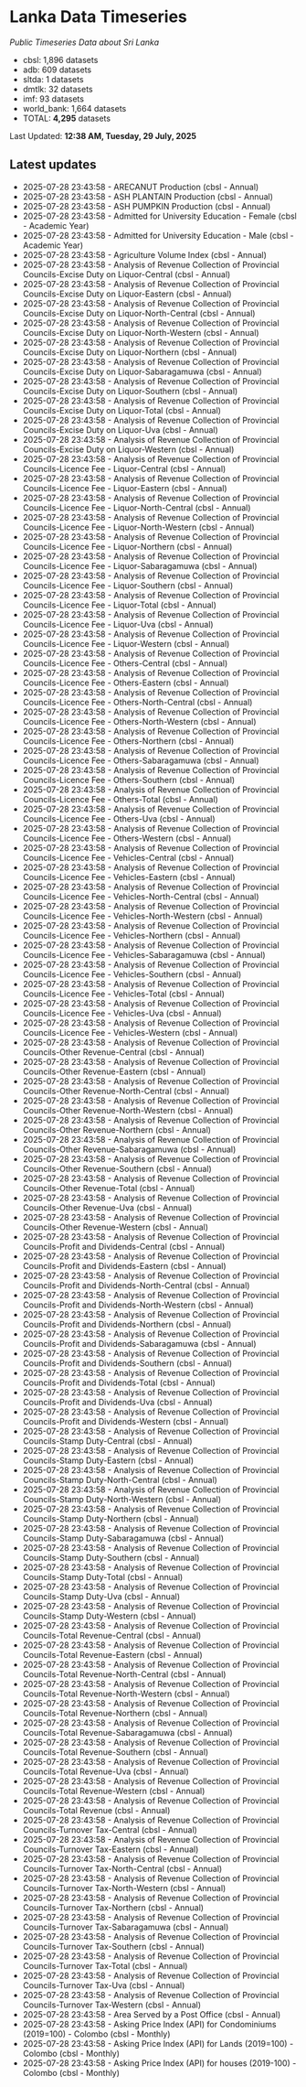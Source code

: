 # Lanka Data Timeseries
*Public Timeseries Data about Sri Lanka*

* cbsl: 1,896 datasets
* adb: 609 datasets
* sltda: 1 datasets
* dmtlk: 32 datasets
* imf: 93 datasets
* world_bank: 1,664 datasets
* TOTAL: **4,295** datasets

Last Updated: **12:38 AM, Tuesday, 29 July, 2025**

## Latest updates

* 2025-07-28 23:43:58 - ARECANUT Production (cbsl - Annual)
* 2025-07-28 23:43:58 - ASH PLANTAIN Production (cbsl - Annual)
* 2025-07-28 23:43:58 - ASH PUMPKIN Production (cbsl - Annual)
* 2025-07-28 23:43:58 - Admitted for University Education - Female (cbsl - Academic Year)
* 2025-07-28 23:43:58 - Admitted for University Education - Male (cbsl - Academic Year)
* 2025-07-28 23:43:58 - Agriculture Volume Index (cbsl - Annual)
* 2025-07-28 23:43:58 - Analysis of Revenue Collection of Provincial Councils-Excise Duty on Liquor-Central (cbsl - Annual)
* 2025-07-28 23:43:58 - Analysis of Revenue Collection of Provincial Councils-Excise Duty on Liquor-Eastern (cbsl - Annual)
* 2025-07-28 23:43:58 - Analysis of Revenue Collection of Provincial Councils-Excise Duty on Liquor-North-Central (cbsl - Annual)
* 2025-07-28 23:43:58 - Analysis of Revenue Collection of Provincial Councils-Excise Duty on Liquor-North-Western (cbsl - Annual)
* 2025-07-28 23:43:58 - Analysis of Revenue Collection of Provincial Councils-Excise Duty on Liquor-Northern (cbsl - Annual)
* 2025-07-28 23:43:58 - Analysis of Revenue Collection of Provincial Councils-Excise Duty on Liquor-Sabaragamuwa (cbsl - Annual)
* 2025-07-28 23:43:58 - Analysis of Revenue Collection of Provincial Councils-Excise Duty on Liquor-Southern (cbsl - Annual)
* 2025-07-28 23:43:58 - Analysis of Revenue Collection of Provincial Councils-Excise Duty on Liquor-Total (cbsl - Annual)
* 2025-07-28 23:43:58 - Analysis of Revenue Collection of Provincial Councils-Excise Duty on Liquor-Uva (cbsl - Annual)
* 2025-07-28 23:43:58 - Analysis of Revenue Collection of Provincial Councils-Excise Duty on Liquor-Western (cbsl - Annual)
* 2025-07-28 23:43:58 - Analysis of Revenue Collection of Provincial Councils-Licence Fee - Liquor-Central (cbsl - Annual)
* 2025-07-28 23:43:58 - Analysis of Revenue Collection of Provincial Councils-Licence Fee - Liquor-Eastern (cbsl - Annual)
* 2025-07-28 23:43:58 - Analysis of Revenue Collection of Provincial Councils-Licence Fee - Liquor-North-Central (cbsl - Annual)
* 2025-07-28 23:43:58 - Analysis of Revenue Collection of Provincial Councils-Licence Fee - Liquor-North-Western (cbsl - Annual)
* 2025-07-28 23:43:58 - Analysis of Revenue Collection of Provincial Councils-Licence Fee - Liquor-Northern (cbsl - Annual)
* 2025-07-28 23:43:58 - Analysis of Revenue Collection of Provincial Councils-Licence Fee - Liquor-Sabaragamuwa (cbsl - Annual)
* 2025-07-28 23:43:58 - Analysis of Revenue Collection of Provincial Councils-Licence Fee - Liquor-Southern (cbsl - Annual)
* 2025-07-28 23:43:58 - Analysis of Revenue Collection of Provincial Councils-Licence Fee - Liquor-Total (cbsl - Annual)
* 2025-07-28 23:43:58 - Analysis of Revenue Collection of Provincial Councils-Licence Fee - Liquor-Uva (cbsl - Annual)
* 2025-07-28 23:43:58 - Analysis of Revenue Collection of Provincial Councils-Licence Fee - Liquor-Western (cbsl - Annual)
* 2025-07-28 23:43:58 - Analysis of Revenue Collection of Provincial Councils-Licence Fee - Others-Central (cbsl - Annual)
* 2025-07-28 23:43:58 - Analysis of Revenue Collection of Provincial Councils-Licence Fee - Others-Eastern (cbsl - Annual)
* 2025-07-28 23:43:58 - Analysis of Revenue Collection of Provincial Councils-Licence Fee - Others-North-Central (cbsl - Annual)
* 2025-07-28 23:43:58 - Analysis of Revenue Collection of Provincial Councils-Licence Fee - Others-North-Western (cbsl - Annual)
* 2025-07-28 23:43:58 - Analysis of Revenue Collection of Provincial Councils-Licence Fee - Others-Northern (cbsl - Annual)
* 2025-07-28 23:43:58 - Analysis of Revenue Collection of Provincial Councils-Licence Fee - Others-Sabaragamuwa (cbsl - Annual)
* 2025-07-28 23:43:58 - Analysis of Revenue Collection of Provincial Councils-Licence Fee - Others-Southern (cbsl - Annual)
* 2025-07-28 23:43:58 - Analysis of Revenue Collection of Provincial Councils-Licence Fee - Others-Total (cbsl - Annual)
* 2025-07-28 23:43:58 - Analysis of Revenue Collection of Provincial Councils-Licence Fee - Others-Uva (cbsl - Annual)
* 2025-07-28 23:43:58 - Analysis of Revenue Collection of Provincial Councils-Licence Fee - Others-Western (cbsl - Annual)
* 2025-07-28 23:43:58 - Analysis of Revenue Collection of Provincial Councils-Licence Fee - Vehicles-Central (cbsl - Annual)
* 2025-07-28 23:43:58 - Analysis of Revenue Collection of Provincial Councils-Licence Fee - Vehicles-Eastern (cbsl - Annual)
* 2025-07-28 23:43:58 - Analysis of Revenue Collection of Provincial Councils-Licence Fee - Vehicles-North-Central (cbsl - Annual)
* 2025-07-28 23:43:58 - Analysis of Revenue Collection of Provincial Councils-Licence Fee - Vehicles-North-Western (cbsl - Annual)
* 2025-07-28 23:43:58 - Analysis of Revenue Collection of Provincial Councils-Licence Fee - Vehicles-Northern (cbsl - Annual)
* 2025-07-28 23:43:58 - Analysis of Revenue Collection of Provincial Councils-Licence Fee - Vehicles-Sabaragamuwa (cbsl - Annual)
* 2025-07-28 23:43:58 - Analysis of Revenue Collection of Provincial Councils-Licence Fee - Vehicles-Southern (cbsl - Annual)
* 2025-07-28 23:43:58 - Analysis of Revenue Collection of Provincial Councils-Licence Fee - Vehicles-Total (cbsl - Annual)
* 2025-07-28 23:43:58 - Analysis of Revenue Collection of Provincial Councils-Licence Fee - Vehicles-Uva (cbsl - Annual)
* 2025-07-28 23:43:58 - Analysis of Revenue Collection of Provincial Councils-Licence Fee - Vehicles-Western (cbsl - Annual)
* 2025-07-28 23:43:58 - Analysis of Revenue Collection of Provincial Councils-Other Revenue-Central (cbsl - Annual)
* 2025-07-28 23:43:58 - Analysis of Revenue Collection of Provincial Councils-Other Revenue-Eastern (cbsl - Annual)
* 2025-07-28 23:43:58 - Analysis of Revenue Collection of Provincial Councils-Other Revenue-North-Central (cbsl - Annual)
* 2025-07-28 23:43:58 - Analysis of Revenue Collection of Provincial Councils-Other Revenue-North-Western (cbsl - Annual)
* 2025-07-28 23:43:58 - Analysis of Revenue Collection of Provincial Councils-Other Revenue-Northern (cbsl - Annual)
* 2025-07-28 23:43:58 - Analysis of Revenue Collection of Provincial Councils-Other Revenue-Sabaragamuwa (cbsl - Annual)
* 2025-07-28 23:43:58 - Analysis of Revenue Collection of Provincial Councils-Other Revenue-Southern (cbsl - Annual)
* 2025-07-28 23:43:58 - Analysis of Revenue Collection of Provincial Councils-Other Revenue-Total (cbsl - Annual)
* 2025-07-28 23:43:58 - Analysis of Revenue Collection of Provincial Councils-Other Revenue-Uva (cbsl - Annual)
* 2025-07-28 23:43:58 - Analysis of Revenue Collection of Provincial Councils-Other Revenue-Western (cbsl - Annual)
* 2025-07-28 23:43:58 - Analysis of Revenue Collection of Provincial Councils-Profit and Dividends-Central (cbsl - Annual)
* 2025-07-28 23:43:58 - Analysis of Revenue Collection of Provincial Councils-Profit and Dividends-Eastern (cbsl - Annual)
* 2025-07-28 23:43:58 - Analysis of Revenue Collection of Provincial Councils-Profit and Dividends-North-Central (cbsl - Annual)
* 2025-07-28 23:43:58 - Analysis of Revenue Collection of Provincial Councils-Profit and Dividends-North-Western (cbsl - Annual)
* 2025-07-28 23:43:58 - Analysis of Revenue Collection of Provincial Councils-Profit and Dividends-Northern (cbsl - Annual)
* 2025-07-28 23:43:58 - Analysis of Revenue Collection of Provincial Councils-Profit and Dividends-Sabaragamuwa (cbsl - Annual)
* 2025-07-28 23:43:58 - Analysis of Revenue Collection of Provincial Councils-Profit and Dividends-Southern (cbsl - Annual)
* 2025-07-28 23:43:58 - Analysis of Revenue Collection of Provincial Councils-Profit and Dividends-Total (cbsl - Annual)
* 2025-07-28 23:43:58 - Analysis of Revenue Collection of Provincial Councils-Profit and Dividends-Uva (cbsl - Annual)
* 2025-07-28 23:43:58 - Analysis of Revenue Collection of Provincial Councils-Profit and Dividends-Western (cbsl - Annual)
* 2025-07-28 23:43:58 - Analysis of Revenue Collection of Provincial Councils-Stamp Duty-Central (cbsl - Annual)
* 2025-07-28 23:43:58 - Analysis of Revenue Collection of Provincial Councils-Stamp Duty-Eastern (cbsl - Annual)
* 2025-07-28 23:43:58 - Analysis of Revenue Collection of Provincial Councils-Stamp Duty-North-Central (cbsl - Annual)
* 2025-07-28 23:43:58 - Analysis of Revenue Collection of Provincial Councils-Stamp Duty-North-Western (cbsl - Annual)
* 2025-07-28 23:43:58 - Analysis of Revenue Collection of Provincial Councils-Stamp Duty-Northern (cbsl - Annual)
* 2025-07-28 23:43:58 - Analysis of Revenue Collection of Provincial Councils-Stamp Duty-Sabaragamuwa (cbsl - Annual)
* 2025-07-28 23:43:58 - Analysis of Revenue Collection of Provincial Councils-Stamp Duty-Southern (cbsl - Annual)
* 2025-07-28 23:43:58 - Analysis of Revenue Collection of Provincial Councils-Stamp Duty-Total (cbsl - Annual)
* 2025-07-28 23:43:58 - Analysis of Revenue Collection of Provincial Councils-Stamp Duty-Uva (cbsl - Annual)
* 2025-07-28 23:43:58 - Analysis of Revenue Collection of Provincial Councils-Stamp Duty-Western (cbsl - Annual)
* 2025-07-28 23:43:58 - Analysis of Revenue Collection of Provincial Councils-Total Revenue-Central (cbsl - Annual)
* 2025-07-28 23:43:58 - Analysis of Revenue Collection of Provincial Councils-Total Revenue-Eastern (cbsl - Annual)
* 2025-07-28 23:43:58 - Analysis of Revenue Collection of Provincial Councils-Total Revenue-North-Central (cbsl - Annual)
* 2025-07-28 23:43:58 - Analysis of Revenue Collection of Provincial Councils-Total Revenue-North-Western (cbsl - Annual)
* 2025-07-28 23:43:58 - Analysis of Revenue Collection of Provincial Councils-Total Revenue-Northern (cbsl - Annual)
* 2025-07-28 23:43:58 - Analysis of Revenue Collection of Provincial Councils-Total Revenue-Sabaragamuwa (cbsl - Annual)
* 2025-07-28 23:43:58 - Analysis of Revenue Collection of Provincial Councils-Total Revenue-Southern (cbsl - Annual)
* 2025-07-28 23:43:58 - Analysis of Revenue Collection of Provincial Councils-Total Revenue-Uva (cbsl - Annual)
* 2025-07-28 23:43:58 - Analysis of Revenue Collection of Provincial Councils-Total Revenue-Western (cbsl - Annual)
* 2025-07-28 23:43:58 - Analysis of Revenue Collection of Provincial Councils-Total Revenue (cbsl - Annual)
* 2025-07-28 23:43:58 - Analysis of Revenue Collection of Provincial Councils-Turnover Tax-Central (cbsl - Annual)
* 2025-07-28 23:43:58 - Analysis of Revenue Collection of Provincial Councils-Turnover Tax-Eastern (cbsl - Annual)
* 2025-07-28 23:43:58 - Analysis of Revenue Collection of Provincial Councils-Turnover Tax-North-Central (cbsl - Annual)
* 2025-07-28 23:43:58 - Analysis of Revenue Collection of Provincial Councils-Turnover Tax-North-Western (cbsl - Annual)
* 2025-07-28 23:43:58 - Analysis of Revenue Collection of Provincial Councils-Turnover Tax-Northern (cbsl - Annual)
* 2025-07-28 23:43:58 - Analysis of Revenue Collection of Provincial Councils-Turnover Tax-Sabaragamuwa (cbsl - Annual)
* 2025-07-28 23:43:58 - Analysis of Revenue Collection of Provincial Councils-Turnover Tax-Southern (cbsl - Annual)
* 2025-07-28 23:43:58 - Analysis of Revenue Collection of Provincial Councils-Turnover Tax-Total (cbsl - Annual)
* 2025-07-28 23:43:58 - Analysis of Revenue Collection of Provincial Councils-Turnover Tax-Uva (cbsl - Annual)
* 2025-07-28 23:43:58 - Analysis of Revenue Collection of Provincial Councils-Turnover Tax-Western (cbsl - Annual)
* 2025-07-28 23:43:58 - Area Served by a Post Office (cbsl - Annual)
* 2025-07-28 23:43:58 - Asking Price Index (API) for Condominiums (2019=100) - Colombo (cbsl - Monthly)
* 2025-07-28 23:43:58 - Asking Price Index (API) for Lands (2019=100) - Colombo (cbsl - Monthly)
* 2025-07-28 23:43:58 - Asking Price Index (API) for houses (2019-100) - Colombo (cbsl - Monthly)